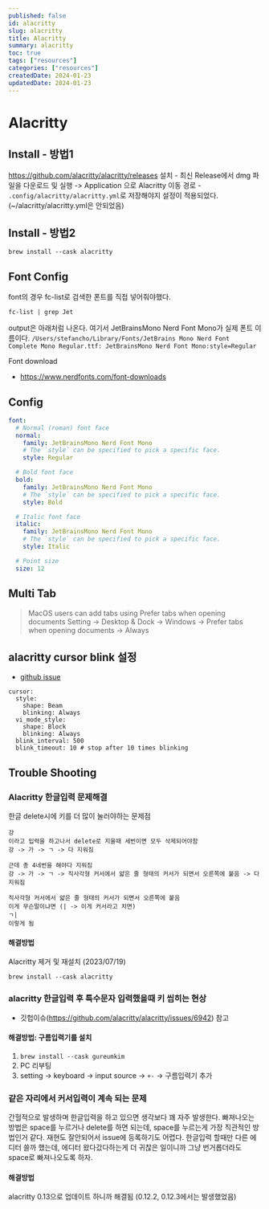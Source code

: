 ```yaml
---
published: false
id: alacritty
slug: alacritty
title: Alacritty
summary: alacritty
toc: true
tags: ["resources"]
categories: ["resources"]
createdDate: 2024-01-23
updatedDate: 2024-01-23
---
```


# Alacritty

## Install - 방법1
https://github.com/alacritty/alacritty/releases
설치 - 최신 Release에서 dmg 파일을 다운로드 및 실행 -> Application 으로 Alacritty 이동
경로 - `.config/alacritty/alacritty.yml`로 저장해야지 설정이 적용되었다. (~/alacritty/alacritty.yml은 안되었음)

## Install - 방법2
```
brew install --cask alacritty
```

## Font Config
font의 경우 fc-list로 검색한 폰트를 직접 넣어줘야했다.
```shell
fc-list | grep Jet 
```
output은 아래처럼 나온다. 여기서 JetBrainsMono Nerd Font Mono가 실제 폰트 이름이다.
`/Users/stefancho/Library/Fonts/JetBrains Mono Nerd Font Complete Mono Regular.ttf: JetBrainsMono Nerd Font Mono:style=Regular`

Font download
- https://www.nerdfonts.com/font-downloads

## Config
```yml
font:
  # Normal (roman) font face
  normal:
    family: JetBrainsMono Nerd Font Mono
    # The `style` can be specified to pick a specific face.
    style: Regular

  # Bold font face
  bold:
    family: JetBrainsMono Nerd Font Mono
    # The `style` can be specified to pick a specific face.
    style: Bold

  # Italic font face
  italic:
    family: JetBrainsMono Nerd Font Mono
    # The `style` can be specified to pick a specific face.
    style: Italic

  # Point size
  size: 12
```

## Multi Tab
> MacOS users can add tabs using Prefer tabs when opening documents
Setting -> Desktop & Dock -> Windows -> Prefer tabs when opening documents -> Always

## alacritty cursor blink 설정

- [github issue](https://github.com/alacritty/alacritty/issues/302)

```
cursor:
  style:
    shape: Beam
    blinking: Always
  vi_mode_style:
    shape: Block
    blinking: Always
  blink_interval: 500
  blink_timeout: 10 # stop after 10 times blinking
```

## Trouble Shooting
### Alacritty 한글입력 문제해결
한글 delete시에 키를 더 많이 눌러야하는 문제점

```
강
이라고 입력을 하고나서 delete로 지울때 세번이면 모두 삭제되어야함
강 -> 가 -> ㄱ -> 다 지워짐

근데 총 4네번을 해야다 지워짐
강 -> 가 -> ㄱ -> 직사각형 커서에서 얇은 줄 형태의 커서가 되면서 오른쪽에 붙음 -> 다 지워짐

직사각형 커서에서 얇은 줄 형태의 커서가 되면서 오른쪽에 붙음
이게 무슨말이냐면 (| -> 이게 커서라고 치면)
ㄱ| 
이렇게 됨
```

#### 해결방법
Alacritty 제거 및 재설치 (2023/07/19)
```
brew install --cask alacritty
```

### alacritty 한글입력 후 특수문자 입력했을때 키 씹히는 현상
- 깃헙이슈(https://github.com/alacritty/alacritty/issues/6942) 참고

#### 해결방법: 구름입력기를 설치
1. `brew install --cask gureumkim`
2. PC 리부팅
3. setting -> keyboard -> input source -> `+-` -> 구름입력기 추가

### 같은 자리에서 커서입력이 계속 되는 문제
간헐적으로 발생하며 한글입력을 하고 있으면 생각보다 꽤 자주 발생한다.
빠져나오는 방법은 space를 누르거나 delete를 하면 되는데, space를 누르는게 가장 직관적인 방법인거 같다.
재현도 잘안되어서 issue에 등록하기도 어렵다.
한글입력 할때만 다른 에디터 쓸까 했는데, 에디터 왔다갔다하는게 더 귀찮은 일이니까  그냥 번거롭더라도 space로 빠져나오도록 하자.

#### 해결방법
alacritty 0.13으로 업데이트 하니까 해결됨 (0.12.2, 0.12.3에서는 발생했었음)
